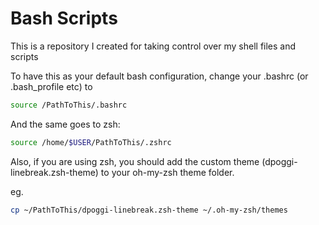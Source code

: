 # Bash Scripts

This is a repository I created for taking control over my shell files and scripts

To have this as your default bash configuration, change your .bashrc (or .bash_profile etc) to

```bash
source /PathToThis/.bashrc
```

And the same goes to zsh:

```bash
source /home/$USER/PathToThis/.zshrc
```

Also, if you are using zsh, you should add the custom theme (dpoggi-linebreak.zsh-theme) to your oh-my-zsh theme folder.

eg.

```bash
cp ~/PathToThis/dpoggi-linebreak.zsh-theme ~/.oh-my-zsh/themes
```
